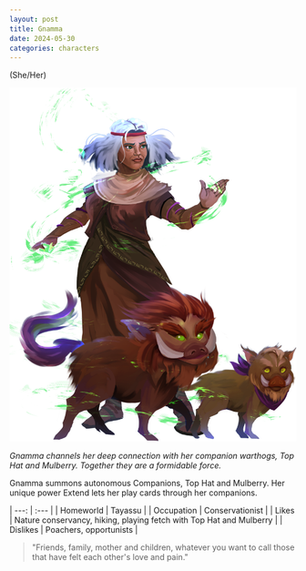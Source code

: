 ```yaml
---
layout: post
title: Gnamma
date: 2024-05-30
categories: characters
---
```

(She/Her)

![Full body portrait of Gnamma](/assets/images/2024-05-30-gnamma/gnamma.png)

*Gnamma channels her deep connection with her companion warthogs, Top Hat and Mulberry. Together they are a formidable force.*

Gnamma summons autonomous Companions, Top Hat and Mulberry. Her unique power Extend lets her play cards through her companions.

| ---: | :--- |
| Homeworld  | Tayassu |
| Occupation | Conservationist |
| Likes      | Nature conservancy, hiking, playing fetch with Top Hat and Mulberry |
| Dislikes   | Poachers, opportunists |

> "Friends, family, mother and children, whatever you want to call those that have felt each other's love and pain."

